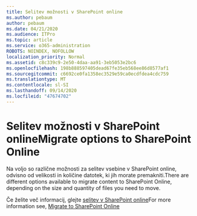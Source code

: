 ```yaml
---
title: Selitev možnosti v SharePoint online
ms.author: pebaum
author: pebaum
ms.date: 04/21/2020
ms.audience: ITPro
ms.topic: article
ms.service: o365-administration
ROBOTS: NOINDEX, NOFOLLOW
localization_priority: Normal
ms.assetid: c8c339c9-2e50-4daa-aa91-3eb5053e2bc6
ms.openlocfilehash: 198b888597405dead67fe35eb568ee86d8577af1
ms.sourcegitcommit: c6692ce0fa1358ec3529e59ca0ecdfdea4cdc759
ms.translationtype: MT
ms.contentlocale: sl-SI
ms.lasthandoff: 09/14/2020
ms.locfileid: "47674702"
---
```

# <a name="migrate-options-to-sharepoint-online"></a><span data-ttu-id="66714-102">Selitev možnosti v SharePoint online</span><span class="sxs-lookup"><span data-stu-id="66714-102">Migrate options to SharePoint Online</span></span>

<span data-ttu-id="66714-103">Na voljo so različne možnosti za selitev vsebine v SharePoint online, odvisno od velikosti in količine datotek, ki jih morate premakniti.</span><span class="sxs-lookup"><span data-stu-id="66714-103">There are different options available to migrate content to SharePoint Online, depending on the size and quantity of files you need to move.</span></span>
  
<span data-ttu-id="66714-104">Če želite več informacij, glejte [selitev v SharePoint online](https://go.microsoft.com/fwlink/?linkid-2022029)</span><span class="sxs-lookup"><span data-stu-id="66714-104">For more information see, [Migrate to SharePoint Online](https://go.microsoft.com/fwlink/?linkid-2022029)</span></span>
  


